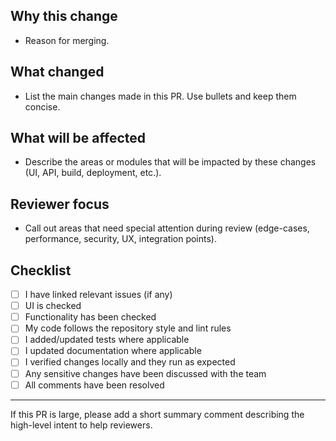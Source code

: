 <!-- Please fill out the sections below before creating the pull request -->

## Why this change

- Reason for merging.

## What changed

- List the main changes made in this PR. Use bullets and keep them concise.

## What will be affected

- Describe the areas or modules that will be impacted by these changes (UI, API, build, deployment, etc.).

## Reviewer focus

- Call out areas that need special attention during review (edge-cases, performance, security, UX, integration points).

## Checklist

- [ ] I have linked relevant issues (if any)
- [ ] UI is checked
- [ ] Functionality has been checked
- [ ] My code follows the repository style and lint rules
- [ ] I added/updated tests where applicable
- [ ] I updated documentation where applicable
- [ ] I verified changes locally and they run as expected
- [ ] Any sensitive changes have been discussed with the team
- [ ] All comments have been resolved

---

If this PR is large, please add a short summary comment describing the high-level intent to help reviewers.
